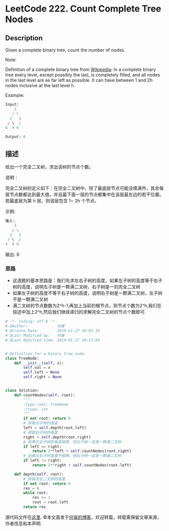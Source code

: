 # LeetCode 222. Count Complete Tree Nodes

## Description

Given a complete binary tree, count the number of nodes.

Note:

Definition of a complete binary tree from [Wikipedia](http://en.wikipedia.org/wiki/Binary_tree#Types_of_binary_trees):
In a complete binary tree every level, except possibly the last, is completely filled, and all nodes in the last level are as far left as possible. It can have between 1 and 2h nodes inclusive at the last level h.

Example:

```python
Input: 
    1
   / \
  2   3
 / \  /
4  5 6

Output: 6
```

## 描述

给出一个完全二叉树，求出该树的节点个数。

说明：

完全二叉树的定义如下：在完全二叉树中，除了最底层节点可能没填满外，其余每层节点数都达到最大值，并且最下面一层的节点都集中在该层最左边的若干位置。若最底层为第 h 层，则该层包含 1~ 2h 个节点。

示例:

```python
输入: 
    1
   / \
  2   3
 / \  /
4  5 6
```

输出: 6

### 思路

* 这道题的基本思路是：我们先求左右子树的高度，如果左子树的高度等于右子树的高度，说明左子树是一颗满二叉树，右子树是一刻完全二叉树
* 如果左子树的高度不等于右子树的高度，说明右子树是一颗满二叉树，左子树不是一颗满二叉树
* 满二叉树的节点数数为2^h-1,再加上当前的根节点，则节点个数为2^h,我们在综述中加上2^h,然后我们继续递归的求解完全二叉树的节点个数即可.

```python
# -*- coding: utf-8 -*-
# @Author:             何睿
# @Create Date:        2019-01-27 20:02:19
# @Last Modified by:   何睿
# @Last Modified time: 2019-01-27 20:13:03


# Definition for a binary tree node.
class TreeNode:
    def __init__(self, x):
        self.val = x
        self.left = None
        self.right = None


class Solution:
    def countNodes(self, root):
        """
        :type root: TreeNode
        :rtype: int
        """
        if not root: return 0
        # 获取左子树的高度
        left = self.depth(root.left)
        # 获取右子树的高度
        right = self.depth(root.right)
        # 如果左右子树的高度相等，则左子树一定是一颗满二叉树
        if left == right:
            return 2**left + self.countNodes(root.right)
        # 如果左右子树高度不相等，则右子树一定是一颗满二叉树
        if left != right:
            return 2**right + self.countNodes(root.left)

    def depth(self, root):
        # 获取完全二叉树的高度
        if not root: return 0
        res = 0
        while root:
            res += 1
            root = root.left
        return res
```

源代码文件在[这里](https://github.com/ruicore/Algorithm/blob/master/Leetcode/2019-01-27-222-Count-Complete-Tree-Nodes.py).
©本文首发于[何睿的博客](https://www.ruicore.cn/leetcode-222-count-complete-tree-nodes/)，欢迎转载，转载需保留文章来源，作者信息和本声明.
